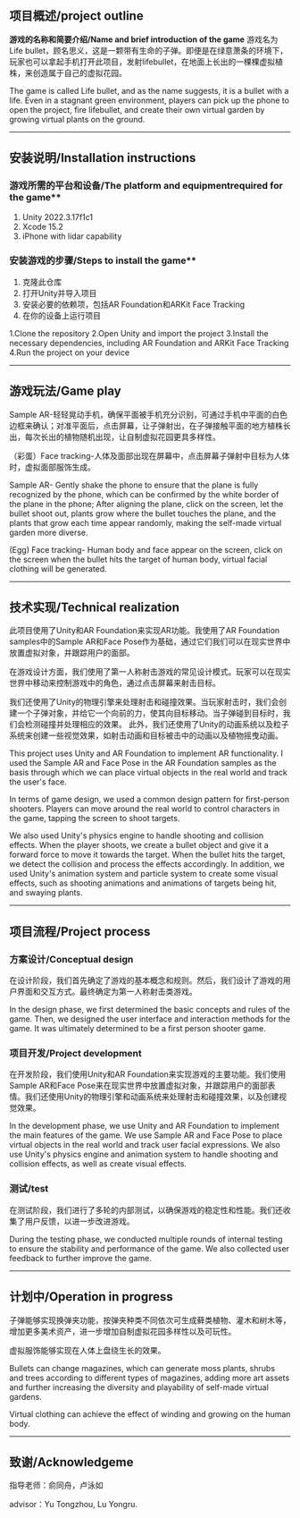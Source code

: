 ## 项目概述/project outline
**游戏的名称和简要介绍/Name and brief introduction of the game**
游戏名为Life bullet，顾名思义，这是一颗带有生命的子弹。即便是在绿意萧条的环境下，玩家也可以拿起手机打开此项目，发射lifebullet，在地面上长出的一棵棵虚拟植株，来创造属于自己的虚拟花园。

The game is called Life bullet, and as the name suggests, it is a bullet with a life. Even in a stagnant green environment, players can pick up the phone to open the project, fire lifebullet, and create their own virtual garden by growing virtual plants on the ground.
***
## 安装说明/Installation instructions
### 游戏所需的平台和设备/The platform and equipmentrequired for the game**
1. Unity 2022.3.17f1c1
2. Xcode 15.2
3. iPhone with lidar capability
### 安装游戏的步骤/Steps to install the game**
1. 克隆此仓库
2. 打开Unity并导入项目
3. 安装必要的依赖项，包括AR Foundation和ARKit Face Tracking
4. 在你的设备上运行项目

1.Clone the repository
2.Open Unity and import the project
3.Install the necessary dependencies, including AR Foundation and ARKit Face Tracking
4.Run the project on your device
***
##  游戏玩法/Game play
Sample AR-轻轻晃动手机，确保平面被手机充分识别，可通过手机中平面的白色边框来确认；对准平面后，点击屏幕，让子弹射出，在子弹接触平面的地方植株长出，每次长出的植物随机出现，让自制虚拟花园更具多样性。

（彩蛋）Face tracking-人体及面部出现在屏幕中，点击屏幕子弹射中目标为人体时，虚拟面部服饰生成。

Sample AR- Gently shake the phone to ensure that the plane is fully recognized by the phone, which can be confirmed by the white border of the plane in the phone; After aligning the plane, click on the screen, let the bullet shoot out, plants grow where the bullet touches the plane, and the plants that grow each time appear randomly, making the self-made virtual garden more diverse.

(Egg) Face tracking- Human body and face appear on the screen, click on the screen when the bullet hits the target of human body, virtual facial clothing will be generated.
***
## 技术实现/Technical realization
此项目使用了Unity和AR Foundation来实现AR功能。我使用了AR Foundation samples中的Sample AR和Face Pose作为基础，通过它们我们可以在现实世界中放置虚拟对象，并跟踪用户的面部。

在游戏设计方面，我们使用了第一人称射击游戏的常见设计模式。玩家可以在现实世界中移动来控制游戏中的角色，通过点击屏幕来射击目标。

我们还使用了Unity的物理引擎来处理射击和碰撞效果。当玩家射击时，我们会创建一个子弹对象，并给它一个向前的力，使其向目标移动。当子弹碰到目标时，我们会检测碰撞并处理相应的效果。
此外，我们还使用了Unity的动画系统以及粒子系统来创建一些视觉效果，如射击动画和目标被击中的动画以及植物摇曳动画。

This project uses Unity and AR Foundation to implement AR functionality. I used the Sample AR and Face Pose in the AR Foundation samples as the basis through which we can place virtual objects in the real world and track the user's face.

In terms of game design, we used a common design pattern for first-person shooters. Players can move around the real world to control characters in the game, tapping the screen to shoot targets.

We also used Unity's physics engine to handle shooting and collision effects. When the player shoots, we create a bullet object and give it a forward force to move it towards the target. When the bullet hits the target, we detect the collision and process the effects accordingly.
In addition, we used Unity's animation system and particle system to create some visual effects, such as shooting animations and animations of targets being hit, and swaying plants.
***
## 项目流程/Project process
### 方案设计/Conceptual design
在设计阶段，我们首先确定了游戏的基本概念和规则。然后，我们设计了游戏的用户界面和交互方式。最终确定为第一人称射击类游戏。

In the design phase, we first determined the basic concepts and rules of the game. Then, we designed the user interface and interaction methods for the game. It was ultimately determined to be a first person shooter game.
### 项目开发/Project development
在开发阶段，我们使用Unity和AR Foundation来实现游戏的主要功能。我们使用Sample AR和Face Pose来在现实世界中放置虚拟对象，并跟踪用户的面部表情。我们还使用Unity的物理引擎和动画系统来处理射击和碰撞效果，以及创建视觉效果。

In the development phase, we use Unity and AR Foundation to implement the main features of the game. We use Sample AR and Face Pose to place virtual objects in the real world and track user facial expressions. We also use Unity's physics engine and animation system to handle shooting and collision effects, as well as create visual effects.
### 测试/test
在测试阶段，我们进行了多轮的内部测试，以确保游戏的稳定性和性能。我们还收集了用户反馈，以进一步改进游戏。

During the testing phase, we conducted multiple rounds of internal testing to ensure the stability and performance of the game. We also collected user feedback to further improve the game.
***
## 计划中/Operation in progress
子弹能够实现换弹夹功能，按弹夹种类不同依次可生成藓类植物、灌木和树木等，增加更多美术资产，进一步增加自制虚拟花园多样性以及可玩性。

虚拟服饰能够实现在人体上盘绕生长的效果。

Bullets can change magazines, which can generate moss plants, shrubs and trees according to different types of magazines, adding more art assets and further increasing the diversity and playability of self-made virtual gardens.

Virtual clothing can achieve the effect of winding and growing on the human body.
***
## 致谢/Acknowledgeme
指导老师：俞同舟，卢泳如

advisor：Yu Tongzhou, Lu Yongru.
